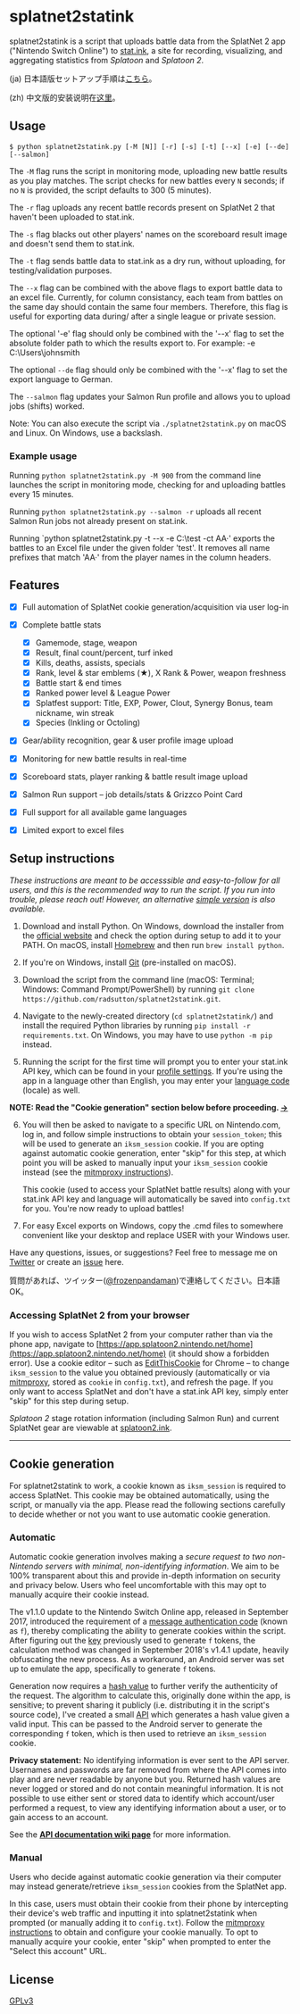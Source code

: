 splatnet2statink
================

splatnet2statink is a script that uploads battle data from the SplatNet 2 app ("Nintendo Switch Online") to [stat.ink](https://stat.ink/), a site for recording, visualizing, and aggregating statistics from *Splatoon* and *Splatoon 2*.

(ja) 日本語版セットアップ手順は[こちら](https://vanillasalt.net/2019/03/06/how-to-use-splatnet2statink/)。

(zh) 中文版的安装说明在[这里](https://cowlevel.net/article/1927016)。

## Usage

```
$ python splatnet2statink.py [-M [N]] [-r] [-s] [-t] [--x] [-e] [--de] [--salmon]
```

The `-M` flag runs the script in monitoring mode, uploading new battle results as you play matches. The script checks for new battles every `N` seconds; if no `N` is provided, the script defaults to 300 (5 minutes).

The `-r` flag uploads any recent battle records present on SplatNet 2 that haven't been uploaded to stat.ink.

The `-s` flag blacks out other players' names on the scoreboard result image and doesn't send them to stat.ink.

The `-t` flag sends battle data to stat.ink as a dry run, without uploading, for testing/validation purposes.

The `--x` flag can be combined with the above flags to export battle data to an excel file. Currently, for column consistancy, each team from battles on the same day should contain the same four members. Therefore, this flag is useful for exporting data during/ after a single league or private session.

The optional '-e' flag should only be combined with the '--x' flag to set the absolute folder path to which the results export to. For example: -e C:\Users\johnsmith

The optional `--de` flag should only be combined with the '--x' flag to set the export language to German.

The `--salmon` flag updates your Salmon Run profile and allows you to upload jobs (shifts) worked.

Note: You can also execute the script via `./splatnet2statink.py` on macOS and Linux. On Windows, use a backslash.

### Example usage

Running `python splatnet2statink.py -M 900` from the command line launches the script in monitoring mode, checking for and uploading battles every 15 minutes.

Running `python splatnet2statink.py --salmon -r` uploads all recent Salmon Run jobs not already present on stat.ink.

Running `python splatnet2statink.py -t --x -e C:\test -ct AA·' exports the battles to an Excel file under the given folder 'test'. It removes all name prefixes that match 'AA·' from the player names in the column headers.

## Features

- [x] Full automation of SplatNet cookie generation/acquisition via user log-in
- [x] Complete battle stats
  - [x] Gamemode, stage, weapon
  - [x] Result, final count/percent, turf inked
  - [x] Kills, deaths, assists, specials
  - [x] Rank, level & star emblems (&#9733;), X Rank & Power, weapon freshness
  - [x] Battle start & end times
  - [x] Ranked power level & League Power
  - [x] Splatfest support: Title, EXP, Power, Clout, Synergy Bonus, team nickname, win streak
  - [x] Species (Inkling or Octoling)
- [x] Gear/ability recognition, gear & user profile image upload
- [x] Monitoring for new battle results in real-time
- [x] Scoreboard stats, player ranking & battle result image upload
- [x] Salmon Run support – job details/stats & Grizzco Point Card
- [x] Full support for all available game languages
- [x] Limited export to excel files


## Setup instructions

*These instructions are meant to be accesssible and easy-to-follow for all users, and this is the recommended way to run the script. If you run into trouble, please reach out! However, an alternative [simple version](https://github.com/frozenpandaman/splatnet2statink/wiki/simple-setup-instructions) is also available.*

1. Download and install Python. On Windows, download the installer from the [official website](https://www.python.org/downloads/) and check the option during setup to add it to your PATH. On macOS, install [Homebrew](https://brew.sh/) and then run `brew install python`.

2. If you're on Windows, install [Git](https://git-scm.com/download) (pre-installed on macOS).

3. Download the script from the command line (macOS: Terminal; Windows: Command Prompt/PowerShell) by running `git clone https://github.com/radsutton/splatnet2statink.git`.

4. Navigate to the newly-created directory (`cd splatnet2statink/`) and install the required Python libraries by running `pip install -r requirements.txt`. On Windows, you may have to use `python -m pip` instead.

5. Running the script for the first time will prompt you to enter your stat.ink API key, which can be found in your [profile settings](https://stat.ink/profile). If you're using the app in a language other than English, you may enter your [language code](https://github.com/frozenpandaman/splatnet2statink/wiki/languages) (locale) as well.

**NOTE: Read the "Cookie generation" section below before proceeding. [→](#cookie-generation)**

6. You will then be asked to navigate to a specific URL on Nintendo.com, log in, and follow simple instructions to obtain your `session_token`; this will be used to generate an `iksm_session` cookie. If you are opting against automatic cookie generation, enter "skip" for this step, at which point you will be asked to manually input your `iksm_session` cookie instead (see the [mitmproxy instructions](https://github.com/frozenpandaman/splatnet2statink/wiki/mitmproxy-instructions)).

    This cookie (used to access your SplatNet battle results) along with your stat.ink API key and language will automatically be saved into `config.txt` for you. You're now ready to upload battles!
    
7. For easy Excel exports on Windows, copy the .cmd files to somewhere convenient like your desktop and replace USER with your Windows user.

Have any questions, issues, or suggestions? Feel free to message me on [Twitter](https://twitter.com/frozenpandaman) or create an [issue](https://github.com/frozenpandaman/splatnet2statink/issues) here.

質問があれば、ツイッター([@frozenpandaman](https://twitter.com/frozenpandaman))で連絡してください。日本語OK。

### Accessing SplatNet 2 from your browser

If you wish to access SplatNet 2 from your computer rather than via the phone app, navigate to [https://app.splatoon2.nintendo.net/home](https://app.splatoon2.nintendo.net/home) (it should show a forbidden error). Use a cookie editor – such as [EditThisCookie](https://chrome.google.com/webstore/detail/editthiscookie/fngmhnnpilhplaeedifhccceomclgfbg?hl=en) for Chrome – to change `iksm_session` to the value you obtained previously (automatically or via [mitmproxy](https://github.com/frozenpandaman/splatnet2statink/wiki/mitmproxy-instructions), stored as  `cookie` in `config.txt`), and refresh the page. If you only want to access SplatNet and don't have a stat.ink API key, simply enter "skip" for this step during setup.

*Splatoon 2* stage rotation information (including Salmon Run) and current SplatNet gear are viewable at [splatoon2.ink](https://splatoon2.ink/).

---

## Cookie generation

For splatnet2statink to work, a cookie known as `iksm_session` is required to access SplatNet. This cookie may be obtained automatically, using the script, or manually via the app. Please read the following sections carefully to decide whether or not you want to use automatic cookie generation.

### Automatic

Automatic cookie generation involves making a *secure request to two non-Nintendo servers with minimal, non-identifying information*. We aim to be 100% transparent about this and provide in-depth information on security and privacy below. Users who feel uncomfortable with this may opt to manually acquire their cookie instead.

The v1.1.0 update to the Nintendo Switch Online app, released in September 2017, introduced the requirement of a [message authentication code](https://en.wikipedia.org/wiki/Message_authentication_code) (known as `f`), thereby complicating the ability to generate cookies within the script. After figuring out the [key](https://en.wikipedia.org/wiki/Key_\(cryptography\)) previously used to generate `f` tokens, the calculation method was changed in September 2018's v1.4.1 update, heavily obfuscating the new process. As a workaround, an Android server was set up to emulate the app, specifically to generate `f` tokens.

Generation now requires a [hash value](https://en.wikipedia.org/wiki/Hash_function) to further verify the authenticity of the request. The algorithm to calculate this, originally done within the app, is sensitive; to prevent sharing it publicly (i.e. distributing it in the script's source code), I've created a small [API](https://en.wikipedia.org/wiki/Application_programming_interface) which generates a hash value given a valid input. This can be passed to the Android server to generate the corresponding `f` token, which is then used to retrieve an `iksm_session` cookie.

**Privacy statement:** No identifying information is ever sent to the API server. Usernames and passwords are far removed from where the API comes into play and are never readable by anyone but you. Returned hash values are never logged or stored and do not contain meaningful information. It is not possible to use either sent or stored data to identify which account/user performed a request, to view any identifying information about a user, or to gain access to an account.

See the **[API documentation wiki page](https://github.com/frozenpandaman/splatnet2statink/wiki/api-docs)** for more information.

### Manual

Users who decide against automatic cookie generation via their computer may instead generate/retrieve `iksm_session` cookies from the SplatNet app.

In this case, users must obtain their cookie from their phone by intercepting their device's web traffic and inputting it into splatnet2statink when prompted (or manually adding it to `config.txt`). Follow the [mitmproxy instructions](https://github.com/frozenpandaman/splatnet2statink/wiki/mitmproxy-instructions) to obtain and configure your cookie manually. To opt to manually acquire your cookie, enter "skip" when prompted to enter the "Select this account" URL.

## License

[GPLv3](https://www.gnu.org/licenses/gpl-3.0.html)
